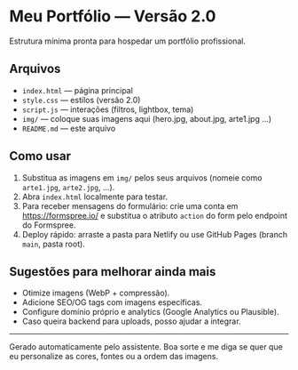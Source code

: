 # Meu Portfólio — Versão 2.0

Estrutura mínima pronta para hospedar um portfólio profissional.

## Arquivos
- `index.html` — página principal
- `style.css` — estilos (versão 2.0)
- `script.js` — interações (filtros, lightbox, tema)
- `img/` — coloque suas imagens aqui (hero.jpg, about.jpg, arte1.jpg ...)
- `README.md` — este arquivo

## Como usar
1. Substitua as imagens em `img/` pelos seus arquivos (nomeie como `arte1.jpg`, `arte2.jpg`, ...).
2. Abra `index.html` localmente para testar.
3. Para receber mensagens do formulário: crie uma conta em https://formspree.io/ e substitua o atributo `action` do form pelo endpoint do Formspree.
4. Deploy rápido: arraste a pasta para Netlify ou use GitHub Pages (branch `main`, pasta root).

## Sugestões para melhorar ainda mais
- Otimize imagens (WebP + compressão).
- Adicione SEO/OG tags com imagens específicas.
- Configure domínio próprio e analytics (Google Analytics ou Plausible).
- Caso queira backend para uploads, posso ajudar a integrar.

---
Gerado automaticamente pelo assistente. Boa sorte e me diga se quer que eu personalize as cores, fontes ou a ordem das imagens.
